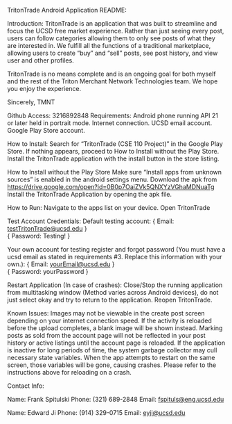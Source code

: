 TritonTrade Android Application 
README:

Introduction:
TritonTrade is an application that was built to streamline and focus the UCSD free market experience. Rather than just seeing every post, users can follow categories allowing them to only see posts of what they are interested in. We fulfill all the functions of a traditional marketplace, allowing users to create “buy” and “sell” posts, see post history, and view user and other profiles.

TritonTrade is no means complete and is an ongoing goal for both myself and the rest of the Triton Merchant Network Technologies team. We hope you enjoy the experience. 

Sincerely, TMNT 


Github Access: 3216892848
Requirements:
Android phone running API 21 or later held in portrait mode.
Internet connection.
UCSD email account.
Google Play Store account.

How to Install:
Search for “TritonTrade (CSE 110 Project)” in the Google Play Store.
If nothing appears, proceed to How to Install without the Play Store.
Install the TritonTrade application with the install button in the store listing.

How to Install without the Play Store
Make sure “Install apps from unknown sources” is enabled in the android settings menu.
Download the apk from https://drive.google.com/open?id=0B0p7OaiZVk5QNXYzVGhaMDNuaTg
Install the TritonTrade Application by opening the apk file.

How to Run:
Navigate to the apps list on your device.
Open TritonTrade

Test Account Credentials:
Default testing account:
{ Email: testTritonTrade@ucsd.edu }   
{ Password: Testing! }

Your own account for testing register and forgot password (You must have a ucsd email as stated in requirements #3. Replace this information with your own.):
{ Email: yourEmail@ucsd.edu }   
{ Password: yourPassword }




Restart Application (In case of crashes):
Close/Stop the running application from multitasking window (Method varies across Android devices), do not just select okay and try to return to the application.
Reopen TritonTrade.


Known Issues:
Images may not be viewable in the create post screen depending on your internet connection speed. If the activity is reloaded before the upload completes, a blank image will be shown instead.
Marking posts as sold from the account page will not be reflected in your post history or active listings until the account page is reloaded.
If the application is inactive for long periods of time, the system garbage collector may cull necessary state variables. When the app attempts to restart on the same screen, those variables will be gone, causing crashes. Please refer to the instructions above for reloading on a crash.


Contact Info:

Name: Frank Spitulski
Phone: (321) 689-2848
Email: fspituls@eng.ucsd.edu

Name: Edward Ji
Phone: (914) 329-0715
Email: eyji@ucsd.edu

